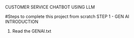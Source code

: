 CUSTOMER SERVICE CHATBOT USING LLM


#Steps to complete this project from scratch
STEP 1   -  GEN AI INTRODUCTION
1. Read the GENAI.txt